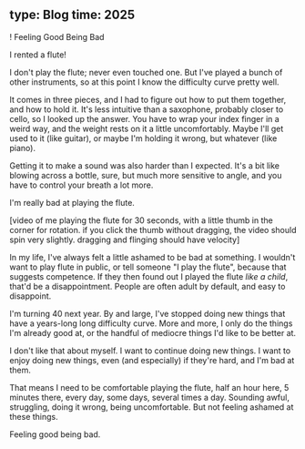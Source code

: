 type: Blog
time: 2025
---

! Feeling Good Being Bad

I rented a flute!

I don't play the flute; never even touched one. But I've played a bunch of other instruments, so at this point I know the difficulty curve pretty well.

It comes in three pieces, and I had to figure out how to put them together, and how to hold it. It's less intuitive than a saxophone, probably closer to cello, so I looked up the answer. You have to wrap your index finger in a weird way, and the weight rests on it a little uncomfortably. Maybe I'll get used to it (like guitar), or maybe I'm holding it wrong, but whatever (like piano).

Getting it to make a sound was also harder than I expected. It's a bit like blowing across a bottle, sure, but much more sensitive to angle, and you have to control your breath a lot more.

I'm really bad at playing the flute.

[video of me playing the flute for 30 seconds, with a little thumb in the corner for rotation. if you click the thumb without dragging, the video should spin very slightly. dragging and flinging should have velocity]

In my life, I've always felt a little ashamed to be bad at something. I wouldn't want to play flute in public, or tell someone "I play the flute", because that suggests competence. If they then found out I played the flute *like a child*, that'd be a disappointment. People are often adult by default, and easy to disappoint.

I'm turning 40 next year. By and large, I've stopped doing new things that have a years-long long difficulty curve. More and more, I only do the things I'm already good at, or the handful of mediocre things I'd like to be better at.

I don't like that about myself. I want to continue doing new things. I want to enjoy doing new things, even (and especially) if they're hard, and I'm bad at them.

That means I need to be comfortable playing the flute, half an hour here, 5 minutes there, every day, some days, several times a day. Sounding awful, struggling, doing it wrong, being uncomfortable. But not feeling ashamed at these things.

Feeling good being bad.
